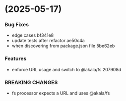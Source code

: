 #  (2025-05-17)


### Bug Fixes

* edge cases bf341e8
* update tests after refactor ae50c4a
* when discovering from package.json file 5be62eb


### Features

* enforce URL usage and switch to @akala/fs 207908d


### BREAKING CHANGES

* fs processor expects a URL and uses @akala/fs



